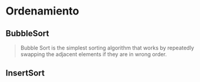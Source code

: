 # Ordenamiento 
## BubbleSort 

 > Bubble Sort is the simplest sorting algorithm that works by repeatedly swapping the adjacent elements if they are in 
 > wrong order.


## InsertSort
